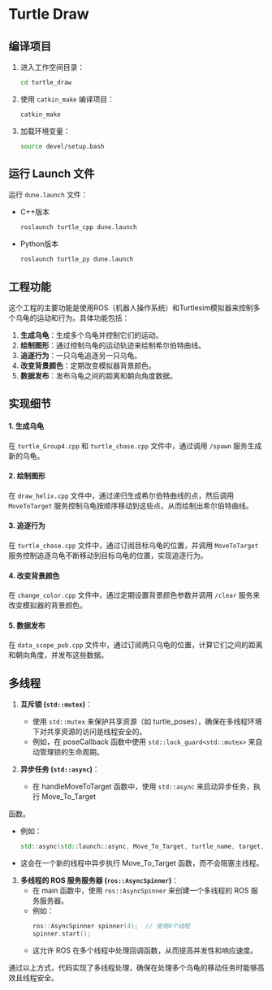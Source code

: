 # Turtle Draw

## 编译项目

1. 进入工作空间目录：
    ```sh
    cd turtle_draw
    ```

2. 使用 `catkin_make` 编译项目：
    ```sh
    catkin_make
    ```

3. 加载环境变量：
    ```sh
    source devel/setup.bash
    ```

## 运行 Launch 文件

运行 `dune.launch` 文件：
- C++版本
    ```sh
    roslaunch turtle_cpp dune.launch
    ```
- Python版本
    ```sh
    roslaunch turtle_py dune.launch
    ```

## 工程功能

这个工程的主要功能是使用ROS（机器人操作系统）和Turtlesim模拟器来控制多个乌龟的运动和行为。具体功能包括：
1. **生成乌龟**：生成多个乌龟并控制它们的运动。
2. **绘制图形**：通过控制乌龟的运动轨迹来绘制希尔伯特曲线。
3. **追逐行为**：一只乌龟追逐另一只乌龟。
4. **改变背景颜色**：定期改变模拟器背景颜色。
5. **数据发布**：发布乌龟之间的距离和朝向角度数据。

## 实现细节

#### 1. 生成乌龟
在 `turtle_Group4.cpp` 和 `turtle_chase.cpp` 文件中，通过调用 `/spawn` 服务生成新的乌龟。

#### 2. 绘制图形
在 `draw_helix.cpp` 文件中，通过递归生成希尔伯特曲线的点，然后调用 `MoveToTarget` 服务控制乌龟按顺序移动到这些点，从而绘制出希尔伯特曲线。

#### 3. 追逐行为
在 `turtle_chase.cpp` 文件中，通过订阅目标乌龟的位置，并调用 `MoveToTarget` 服务控制追逐乌龟不断移动到目标乌龟的位置，实现追逐行为。

#### 4. 改变背景颜色
在 `change_color.cpp` 文件中，通过定期设置背景颜色参数并调用 `/clear` 服务来改变模拟器的背景颜色。

#### 5. 数据发布
在 `data_scope_pub.cpp` 文件中，通过订阅两只乌龟的位置，计算它们之间的距离和朝向角度，并发布这些数据。

## 多线程

1. **互斥锁 (`std::mutex`)**：
   - 使用 `std::mutex` 来保护共享资源（如 turtle_poses），确保在多线程环境下对共享资源的访问是线程安全的。
   - 例如，在 poseCallback 函数中使用 `std::lock_guard<std::mutex>` 来自动管理锁的生命周期。

2. **异步任务 (`std::async`)**：
   - 在 handleMoveToTarget 函数中，使用 `std::async` 来启动异步任务，执行 Move_To_Target

 函数。
   - 例如：
     ```cpp
     std::async(std::launch::async, Move_To_Target, turtle_name, target, std::ref(rate));
     ```
   - 这会在一个新的线程中异步执行 Move_To_Target 函数，而不会阻塞主线程。

3. **多线程的 ROS 服务服务器 (`ros::AsyncSpinner`)**：
   - 在 main 函数中，使用 `ros::AsyncSpinner` 来创建一个多线程的 ROS 服务服务器。
   - 例如：
     ```cpp
     ros::AsyncSpinner spinner(4);  // 使用4个线程
     spinner.start();
     ```
   - 这允许 ROS 在多个线程中处理回调函数，从而提高并发性和响应速度。

通过以上方式，代码实现了多线程处理，确保在处理多个乌龟的移动任务时能够高效且线程安全。
